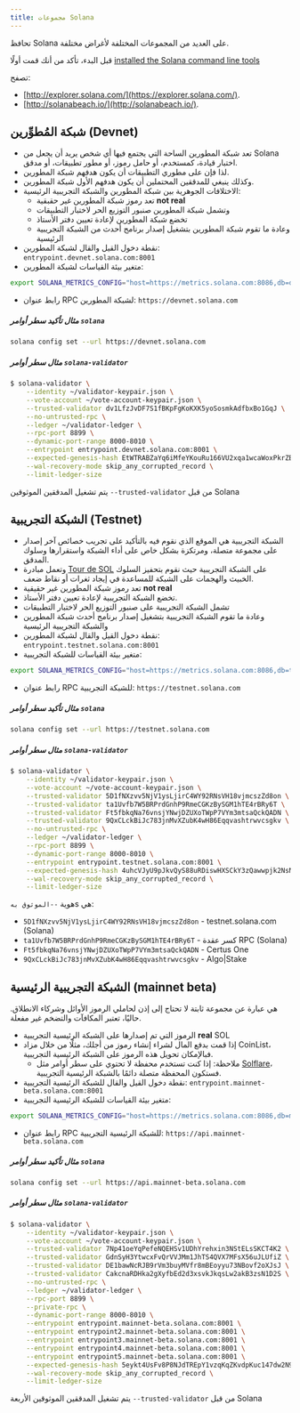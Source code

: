 ```yaml
---
title: مجموعات Solana
---
```


تحافظ Solana على العديد من المجموعات المختلفة لأغراض مختلفة.

قبل البدء، تأكد من أنك قمت أولًا [installed the Solana command line tools](cli/install-solana-cli-tools.md)

تصفح:

- [http://explorer.solana.com/](https://explorer.solana.com/).
- [http://solanabeach.io/](http://solanabeach.io/).

## شبكة المُطوِّرين (Devnet)

- تعد شبكة المطورين الساحة التي يجتمع فيها أي شخص يريد أن يجعل من Solana اختبار قيادة، كمستخدم، أو حامل رموز، أو مطور تطبيقات، أو مدقق.
- لذا فإن على مطوري التطبيقات أن يكون هدفهم شبكة المطورين.
- وكذلك ينبغي للمدققين المحتملين أن يكون هدفهم الأول شبكة المطورين.
- الاختلافات الجوهرية بين شبكة المطورين والشبكة التجريبية الرئيسية:
  - تعد رموز شبكة المطورين غير حقبقية **not real**
  - وتشمل شبكة المطورين صنبور التوزيع الحر لاختبار التطبيقات
  - تخضع شبكة المطورين لإعادة تعيين دفتر الأستاذ
  - وعادة ما تقوم شبكة المطورين بتشغيل إصدار برنامج أحدث من الشبكة التجريبية الرئيسية
- نقطة دخول القيل والقال لشبكة المطورين: `entrypoint.devnet.solana.com:8001`
- متغير بيئة القياسات لشبكة المطورين:
```bash
export SOLANA_METRICS_CONFIG="host=https://metrics.solana.com:8086,db=devnet,u=scratch_writer,p=topsecret"
```
- رابط عنوان RPC لشبكة المطورين: `https://devnet.solana.com`

##### مثال تأكيد سطر أوامر `solana`

```bash
solana config set --url https://devnet.solana.com
```

##### مثال سطر أوامر `solana-validator`

```bash
$ solana-validator \
    --identity ~/validator-keypair.json \
    --vote-account ~/vote-account-keypair.json \
    --trusted-validator dv1LfzJvDF7S1fBKpFgKoKXK5yoSosmkAdfbxBo1GqJ \
    --no-untrusted-rpc \
    --ledger ~/validator-ledger \
    --rpc-port 8899 \
    --dynamic-port-range 8000-8010 \
    --entrypoint entrypoint.devnet.solana.com:8001 \
    --expected-genesis-hash EtWTRABZaYq6iMfeYKouRu166VU2xqa1wcaWoxPkrZBG \
    --wal-recovery-mode skip_any_corrupted_record \
    --limit-ledger-size
```

يتم تشغيل المدققين الموثوقين `--trusted-validator` من قبل Solana

## الشبكة التجريبية (Testnet)

- الشبكة التجريبية هي الموقع الذي نقوم فيه بالتأكيد على تجريب خصائص آخر إصدار على مجموعة متصلة، ومرتكزة بشكل خاص على أداء الشبكة واستقرارها وسلوك المدقق.
- وتعمل مبادرة [Tour de SOL](tour-de-sol.md) على الشبكة التجريبية حيث نقوم بتحفيز السلوك الخبيث والهجمات على الشبكة للمساعدة في إيجاد ثغرات أو نقاط ضعف.
- تعد رموز شبكة المطورين غير حقيقية **not real**
- تخضع الشبكة التجريبية لإعادة تعيين دفتر الأستاذ.
- تشمل الشبكة التجريبية على صنبور التوزيع الحر لاختبار التطبيقات
- وعادة ما تقوم الشبكة التجريبية بتشغيل إصدار برنامج أحدث شبكة المطورين والشبكة التجريبية الرئيسية
- نقطة دخول القيل والقال لشبكة المطورين: `entrypoint.testnet.solana.com:8001`
- متغير بيئة القياسات للشبكة التجريبية:
```bash
export SOLANA_METRICS_CONFIG="host=https://metrics.solana.com:8086,db=tds,u=testnet_write,p=c4fa841aa918bf8274e3e2a44d77568d9861b3ea"
```
- رابط عنوان RPC للشبكة التجريبية: `https://testnet.solana.com`

##### مثال تأكيد سطر أوامر `solana`

```bash
solana config set --url https://testnet.solana.com
```

##### مثال سطر أوامر `solana-validator`

```bash
$ solana-validator \
    --identity ~/validator-keypair.json \
    --vote-account ~/vote-account-keypair.json \
    --trusted-validator 5D1fNXzvv5NjV1ysLjirC4WY92RNsVH18vjmcszZd8on \
    --trusted-validator ta1Uvfb7W5BRPrdGnhP9RmeCGKzBySGM1hTE4rBRy6T \
    --trusted-validator Ft5fbkqNa76vnsjYNwjDZUXoTWpP7VYm3mtsaQckQADN \
    --trusted-validator 9QxCLckBiJc783jnMvXZubK4wH86Eqqvashtrwvcsgkv \
    --no-untrusted-rpc \
    --ledger ~/validator-ledger \
    --rpc-port 8899 \
    --dynamic-port-range 8000-8010 \
    --entrypoint entrypoint.testnet.solana.com:8001 \
    --expected-genesis-hash 4uhcVJyU9pJkvQyS88uRDiswHXSCkY3zQawwpjk2NsNY \
    --wal-recovery-mode skip_any_corrupted_record \
    --limit-ledger-size
```

هوية `--الموثوق به`s هي:

- `5D1fNXzvv5NjV1ysLjirC4WY92RNsVH18vjmcszZd8on` - testnet.solana.com (Solana)
- `ta1Uvfb7W5BRPrdGnhP9RmeCGKzBySGM1hTE4rBRy6T` - كسر عقدة RPC (Solana)
- `Ft5fbkqNa76vnsjYNwjDZUXoTWpP7VYm3mtsaQckQADN` - Certus One
- `9QxCLckBiJc783jnMvXZubK4wH86Eqqvashtrwvcsgkv` - Algo|Stake

## الشبكة التجريبية الرئيسية (mainnet beta)

هي عبارة عن مجموعة ثابتة لا تحتاج إلى إذن لحاملي الرموز الأوائل وشركاء الانطلاق. حاليًا، تعتبر المكافآت والتضخم غير مفعلة.

- الرموز التي تم إصدارها على الشبكة الرئيسية التجريبية **real** SOL
- إذا قمت بدفع المال لشراء إنشاء رموز من أجلك، مثلًا من خلال مزاد CoinList، فبالإمكان تحويل هذه الرموز على الشبكة الرئيسية التجريبية.
  - ملاحظة: إذا كنت تستخدم محفظة لا تحتوي على سطر أوامر مثل [Solflare](wallet-guide/solflare.md)، فستكون المحفظة متصلة دائمًا بالشبكة الرئيسية التجريبية.
- نقطة دخول القيل والقال للشبكة الرئيسية التجريبية: `entrypoint.mainnet-beta.solana.com:8001`
- متغير بيئة القياسات للشبكة الرئيسية التجريبية:
```bash
export SOLANA_METRICS_CONFIG="host=https://metrics.solana.com:8086,db=mainnet-beta,u=mainnet-beta_write,p=password"
```
- رابط عنوان RPC للشبكة الرئيسية التجريبية: `https://api.mainnet-beta.solana.com`

##### مثال تأكيد سطر أوامر `solana`

```bash
solana config set --url https://api.mainnet-beta.solana.com
```

##### مثال سطر أوامر `solana-validator`

```bash
$ solana-validator \
    --identity ~/validator-keypair.json \
    --vote-account ~/vote-account-keypair.json \
    --trusted-validator 7Np41oeYqPefeNQEHSv1UDhYrehxin3NStELsSKCT4K2 \
    --trusted-validator GdnSyH3YtwcxFvQrVVJMm1JhTS4QVX7MFsX56uJLUfiZ \
    --trusted-validator DE1bawNcRJB9rVm3buyMVfr8mBEoyyu73NBovf2oXJsJ \
    --trusted-validator CakcnaRDHka2gXyfbEd2d3xsvkJkqsLw2akB3zsN1D2S \
    --no-untrusted-rpc \
    --ledger ~/validator-ledger \
    --rpc-port 8899 \
    --private-rpc \
    --dynamic-port-range 8000-8010 \
    --entrypoint entrypoint.mainnet-beta.solana.com:8001 \
    --entrypoint entrypoint2.mainnet-beta.solana.com:8001 \
    --entrypoint entrypoint3.mainnet-beta.solana.com:8001 \
    --entrypoint entrypoint4.mainnet-beta.solana.com:8001 \
    --entrypoint entrypoint5.mainnet-beta.solana.com:8001 \
    --expected-genesis-hash 5eykt4UsFv8P8NJdTREpY1vzqKqZKvdpKuc147dw2N9d \
    --wal-recovery-mode skip_any_corrupted_record \
    --limit-ledger-size
```

يتم تشغيل المدققين الموثوقين الأربعة `--trusted-validator` من قبل Solana
